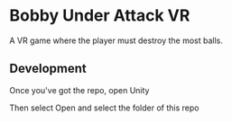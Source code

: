 # Bobby Under Attack VR
A VR game where the player must destroy the most balls.

## Development
Once you've got the repo, open Unity 

Then select Open and select the folder of this repo